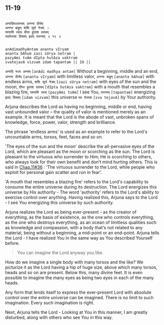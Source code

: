## 11-19


```shloka-sa

अनादिमध्यान्तम् अनन्त वीर्यम्
अनन्त बाहुम् शशि सूर्य नेत्रम् ।
पश्यामि त्वाम् दीप्त हुताश वक्त्रम्
स्वतेजसा विश्वम् इदम् तपन्तम् ॥ १९ ॥

```
```shloka-sa-hk

anAdimadhyAntam ananta vIryam
ananta bAhum zazi sUrya netram |
pazyAmi tvAm dIpta hutAza vaktram
svatejasA vizvam idam tapantam || 19 ||

```
`अनादि मध्य अन्तम्` `[anAdi madhya antam]` Without a beginning, middle and an end, `अनन्त वीर्यम्` `[ananta vIryam]` with limitless valor, `अनन्त बाहुम्` `[ananta bAhum]` with endless arms, `शशि सूर्य नेत्रम्` `[zazi sUrya netram]` with eyes of the sun and the moon, `दीप्त हुताश वक्त्रम्` `[dIpta hutAza vaktram]` with a mouth that resembles a blazing fire, `पश्यामि त्वाम्` `[pazyAmi tvAm]` I see You, `तपन्तम्` `[tapantam]` energizing `इदम् विश्वम्` `[idam vizvam]` this universe `स्व तेजसा` `[sva tejasA]` by Your authority.

Arjuna describes the Lord as having no beginning, middle or end, having vast unbounded valor – the quality of valor is mentioned merely as an example. It is meant that the Lord is the abode of vast, unbroken spans of knowledge, force, power, valor, strength and brilliance. 

The phrase 'endless arms' is used as an example to refer to the Lord's uncountable arms, torsos, feet, faces and so on. 

'The eyes of the sun and the moon' describe the all-pervasive eyes of the Lord, which are pleasant as the moon or scorching as the sun. The Lord is pleasant to the virtuous who surrender to Him; He is scorching to others, who always look for their own benefit and don’t mind hurting others. This is said in 
[Chap.11#36](_36)
: ‘The virtuous surrender to the Lord, while people who exploit for personal gain scatter and run in fear’. 

'A mouth that resembles a blazing fire' refers to the Lord's capability to consume the entire universe during its destruction. The Lord energizes this universe by His authority - The word 'authority' refers to the Lord's ability to exercise control over anything. Having realized this, Arjuna says to the Lord - I see You energizing this universe by such authority.

Arjuna realizes the Lord as being ever-present - as the creator of everything, as the basis of existence, as the one who controls everything, as the one who destroys everything, as an ocean of limitless qualities such as knowledge and compassion, with a body that's not related to any material, being without a beginning, a mid-point or an end-point. Arjuna tells the Lord - I have realized You in the same way as You described Yourself before.



<a name='applnote_162'></a>
> You can imagine the Lord anyway you like.



How do we imagine a single body with many torsos and the like? We picturize it as the Lord having a hip of huge size, above which many torsos, heads and so on are present. Below this, many divine feet. It is even possible to imagine the many eyes as being two eyes in each of the many heads.

Any form that lends itself to express the ever-present Lord with absolute control over the entire universe can be imagined. There is no limit to such imagination. Every such imagination is right.

Next, Arjuna tells the Lord - Looking at You in this manner, I am greatly disturbed, along with others who see You in this way.


